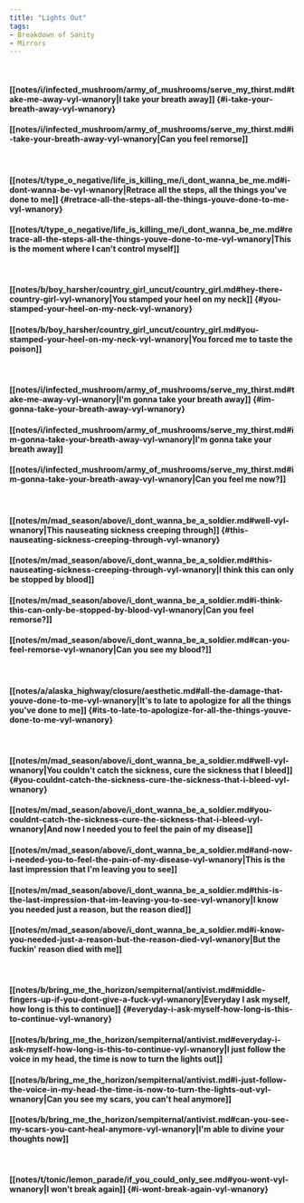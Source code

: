 ```yaml
---
title: "Lights Out"
tags:
- Breakdown of Sanity
- Mirrors
---
```

&nbsp;
#### [[notes/i/infected_mushroom/army_of_mushrooms/serve_my_thirst.md#take-me-away-vyl-wnanory|I take your breath away]] {#i-take-your-breath-away-vyl-wnanory}
#### [[notes/i/infected_mushroom/army_of_mushrooms/serve_my_thirst.md#i-take-your-breath-away-vyl-wnanory|Can you feel remorse]]
&nbsp;
#### [[notes/t/type_o_negative/life_is_killing_me/i_dont_wanna_be_me.md#i-dont-wanna-be-vyl-wnanory|Retrace all the steps, all the things you've done to me]] {#retrace-all-the-steps-all-the-things-youve-done-to-me-vyl-wnanory}
#### [[notes/t/type_o_negative/life_is_killing_me/i_dont_wanna_be_me.md#retrace-all-the-steps-all-the-things-youve-done-to-me-vyl-wnanory|This is the moment where I can't control myself]]
&nbsp;
#### [[notes/b/boy_harsher/country_girl_uncut/country_girl.md#hey-there-country-girl-vyl-wnanory|You stamped your heel on my neck]] {#you-stamped-your-heel-on-my-neck-vyl-wnanory}
#### [[notes/b/boy_harsher/country_girl_uncut/country_girl.md#you-stamped-your-heel-on-my-neck-vyl-wnanory|You forced me to taste the poison]]
&nbsp;
#### [[notes/i/infected_mushroom/army_of_mushrooms/serve_my_thirst.md#take-me-away-vyl-wnanory|I'm gonna take your breath away]] {#im-gonna-take-your-breath-away-vyl-wnanory}
#### [[notes/i/infected_mushroom/army_of_mushrooms/serve_my_thirst.md#im-gonna-take-your-breath-away-vyl-wnanory|I'm gonna take your breath away]]
#### [[notes/i/infected_mushroom/army_of_mushrooms/serve_my_thirst.md#im-gonna-take-your-breath-away-vyl-wnanory|Can you feel me now?]]
&nbsp;
#### [[notes/m/mad_season/above/i_dont_wanna_be_a_soldier.md#well-vyl-wnanory|This nauseating sickness creeping through]] {#this-nauseating-sickness-creeping-through-vyl-wnanory}
#### [[notes/m/mad_season/above/i_dont_wanna_be_a_soldier.md#this-nauseating-sickness-creeping-through-vyl-wnanory|I think this can only be stopped by blood]]
#### [[notes/m/mad_season/above/i_dont_wanna_be_a_soldier.md#i-think-this-can-only-be-stopped-by-blood-vyl-wnanory|Can you feel remorse?]]
#### [[notes/m/mad_season/above/i_dont_wanna_be_a_soldier.md#can-you-feel-remorse-vyl-wnanory|Can you see my blood?]]
&nbsp;
#### [[notes/a/alaska_highway/closure/aesthetic.md#all-the-damage-that-youve-done-to-me-vyl-wnanory|It's to late to apologize for all the things you've done to me]] {#its-to-late-to-apologize-for-all-the-things-youve-done-to-me-vyl-wnanory}
&nbsp;
#### [[notes/m/mad_season/above/i_dont_wanna_be_a_soldier.md#well-vyl-wnanory|You couldn't catch the sickness, cure the sickness that I bleed]] {#you-couldnt-catch-the-sickness-cure-the-sickness-that-i-bleed-vyl-wnanory}
#### [[notes/m/mad_season/above/i_dont_wanna_be_a_soldier.md#you-couldnt-catch-the-sickness-cure-the-sickness-that-i-bleed-vyl-wnanory|And now I needed you to feel the pain of my disease]]
#### [[notes/m/mad_season/above/i_dont_wanna_be_a_soldier.md#and-now-i-needed-you-to-feel-the-pain-of-my-disease-vyl-wnanory|This is the last impression that I'm leaving you to see]]
#### [[notes/m/mad_season/above/i_dont_wanna_be_a_soldier.md#this-is-the-last-impression-that-im-leaving-you-to-see-vyl-wnanory|I know you needed just a reason, but the reason died]]
#### [[notes/m/mad_season/above/i_dont_wanna_be_a_soldier.md#i-know-you-needed-just-a-reason-but-the-reason-died-vyl-wnanory|But the fuckin' reason died with me]]
&nbsp;
#### [[notes/b/bring_me_the_horizon/sempiternal/antivist.md#middle-fingers-up-if-you-dont-give-a-fuck-vyl-wnanory|Everyday I ask myself, how long is this to continue]] {#everyday-i-ask-myself-how-long-is-this-to-continue-vyl-wnanory}
#### [[notes/b/bring_me_the_horizon/sempiternal/antivist.md#everyday-i-ask-myself-how-long-is-this-to-continue-vyl-wnanory|I just follow the voice in my head, the time is now to turn the lights out]]
#### [[notes/b/bring_me_the_horizon/sempiternal/antivist.md#i-just-follow-the-voice-in-my-head-the-time-is-now-to-turn-the-lights-out-vyl-wnanory|Can you see my scars, you can't heal anymore]]
#### [[notes/b/bring_me_the_horizon/sempiternal/antivist.md#can-you-see-my-scars-you-cant-heal-anymore-vyl-wnanory|I'm able to divine your thoughts now]]
&nbsp;
#### [[notes/t/tonic/lemon_parade/if_you_could_only_see.md#you-wont-vyl-wnanory|I won't break again]] {#i-wont-break-again-vyl-wnanory}
